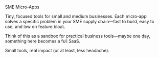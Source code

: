 SME Micro-Apps

Tiny, focused tools for small and medium businesses. Each micro-app solves a specific problem in your SME supply chain—fast to build, easy to use, and low on feature bloat.

Think of this as a sandbox for practical business tools—maybe one day, something here becomes a full SaaS.

Small tools, real impact (or at least, less headache).
